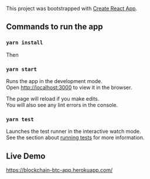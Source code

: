 This project was bootstrapped with [Create React App](https://github.com/facebook/create-react-app).

## Commands to run the app


### `yarn install`
Then
### `yarn start`

Runs the app in the development mode.<br>
Open [http://localhost:3000](http://localhost:3000) to view it in the browser.

The page will reload if you make edits.<br>
You will also see any lint errors in the console.

### `yarn test`

Launches the test runner in the interactive watch mode.<br>
See the section about [running tests](https://facebook.github.io/create-react-app/docs/running-tests) for more information.

## Live Demo
https://blockchain-btc-app.herokuapp.com/
